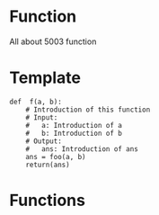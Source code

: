 # Function
All about 5003 function

# Template

```
def  f(a, b):
    # Introduction of this function
    # Input:
    #   a: Introduction of a
    #   b: Introduction of b
    # Output:
    #   ans: Introduction of ans
    ans = foo(a, b)
    return(ans)

```

# Functions 
